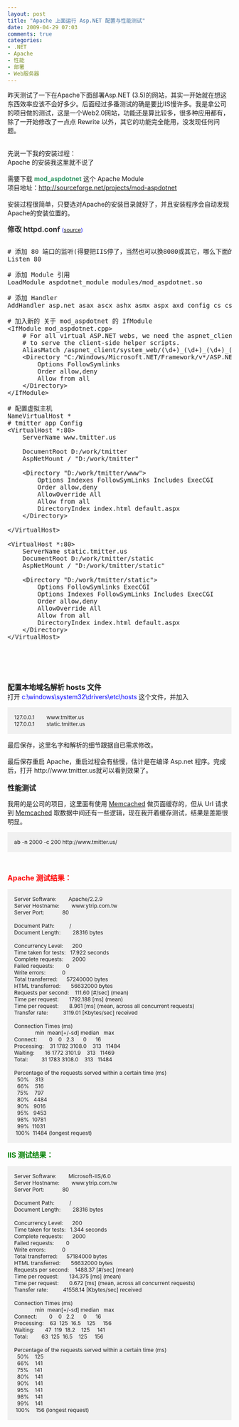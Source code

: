 ```yaml
---
layout: post
title: "Apache 上面运行 Asp.NET 配置与性能测试"
date: 2009-04-29 07:03
comments: true
categories: 
- .NET
- Apache
- 性能
- 部署
- Web服务器
---
```

<p>昨天测试了一下在Apache下面部署Asp.NET (3.5)的网站，其实一开始就在想这东西效率应该不会好多少。后面经过多番测试的确是要比IIS慢许多。我是拿公司的项目做的测试，这是一个Web2.0网站，功能还是算比较多，很多种应用都有，除了一开始修改了一点点 Rewrite 以外，其它的功能完全能用，没发现任何问题。</p>
<p><br />先说一下我的安装过程：<br />Apache 的安装我这里就不说了<br /><br />需要下载 <span style="color: #339966;"><strong>mod_aspdotnet</strong></span> 这个 Apache Module<br />项目地址：<a href="http://sourceforge.net/projects/mod-aspdotnet" target="_blank" title="mod_aspdotnet 项目">http://sourceforge.net/projects/mod-aspdotnet</a><br /><br />安装过程很简单，只要选对Apache的安装目录就好了，并且安装程序会自动发现Apache的安装位置的。</p>
<p><span style="font-size: 16px;"><strong><span style="color: #333333;">修改 </span><span style="color: #0000ff;"><span style="color: #333333;">httpd.conf</span> </span></strong><span style="color: #0000ff;"><span style="font-size: 12px;">(<a href="http://pastie.org/461983" target="_blank">source</a>)</span></span><strong><span style="color: #0000ff;"><br /></span></strong></span></p>
<pre class="textmate-source"><pre class="sunburst"><span class="comment comment_line comment_line_number-sign comment_line_number-sign_python"># 添加 80 端口的监听(得要把IIS停了，当然也可以换8080或其它，哪么下面的端口号也要跟着改)</span><br />Listen <span class="constant constant_numeric constant_numeric_integer constant_numeric_integer_decimal constant_numeric_integer_decimal_python">80</span><br /><br /><span class="comment comment_line comment_line_number-sign comment_line_number-sign_python"># 添加 Module 引用</span><br />LoadModule aspdotnet_module modules<span class="keyword keyword_operator keyword_operator_arithmetic keyword_operator_arithmetic_python">/</span>mod_aspdotnet.so<br /><br /><span class="comment comment_line comment_line_number-sign comment_line_number-sign_python"># 添加 Handler</span><br />AddHandler asp.net asax ascx ashx asmx aspx axd config cs csproj licx rem resources resx soap vb vbproj vsdisco webinfo<br /><br /><span class="comment comment_line comment_line_number-sign comment_line_number-sign_python"># 加入新的 关于 mod_aspdotnet 的 IfModule</span><br /><span class="keyword keyword_operator keyword_operator_comparison keyword_operator_comparison_python">&lt;</span>IfModule mod_aspdotnet.cpp<span class="keyword keyword_operator keyword_operator_comparison keyword_operator_comparison_python">&gt;</span><br />    <span class="comment comment_line comment_line_number-sign comment_line_number-sign_python"># For all virtual ASP.NET webs, we need the aspnet_client files</span><br />    <span class="comment comment_line comment_line_number-sign comment_line_number-sign_python"># to serve the client-side helper scripts.</span><br />    AliasMatch <span class="keyword keyword_operator keyword_operator_arithmetic keyword_operator_arithmetic_python">/</span>aspnet_client<span class="keyword keyword_operator keyword_operator_arithmetic keyword_operator_arithmetic_python">/</span>system_web<span class="keyword keyword_operator keyword_operator_arithmetic keyword_operator_arithmetic_python">/</span>(\<span class="invalid invalid_illegal invalid_illegal_unexpected-text invalid_illegal_unexpected-text_python">d+)_(\d+)_(\d+)_(\d+)/(.*) "C:/Windows/Microsoft.NET/Framework/v$1.$2.$3/ASP.NETClientFiles/$4"   </span><br />    <span class="keyword keyword_operator keyword_operator_comparison keyword_operator_comparison_python">&lt;</span>Directory <span class="string string_quoted string_quoted_double string_quoted_double_single-line string_quoted_double_single-line_python">"C:/Windows/Microsoft.NET/Framework/v*/ASP.NETClientFiles"</span><span class="keyword keyword_operator keyword_operator_comparison keyword_operator_comparison_python">&gt;</span><br />        Options FollowSymlinks<br />        Order allow,deny<br />        Allow <span class="keyword keyword_control keyword_control_import keyword_control_import_from keyword_control_import_from_python">from</span> <span class="support support_function support_function_builtin support_function_builtin_python">all</span><br />    <span class="keyword keyword_operator keyword_operator_comparison keyword_operator_comparison_python">&lt;</span><span class="keyword keyword_operator keyword_operator_arithmetic keyword_operator_arithmetic_python">/</span>Directory<span class="keyword keyword_operator keyword_operator_comparison keyword_operator_comparison_python">&gt;</span><br /><span class="keyword keyword_operator keyword_operator_comparison keyword_operator_comparison_python">&lt;</span><span class="keyword keyword_operator keyword_operator_arithmetic keyword_operator_arithmetic_python">/</span>IfModule<span class="keyword keyword_operator keyword_operator_comparison keyword_operator_comparison_python">&gt;</span><br /><br /><span class="comment comment_line comment_line_number-sign comment_line_number-sign_python"># 配置虚拟主机</span><br />NameVirtualHost <span class="keyword keyword_operator keyword_operator_arithmetic keyword_operator_arithmetic_python">*</span><br /><span class="comment comment_line comment_line_number-sign comment_line_number-sign_python"># tmitter app Config</span><br /><span class="keyword keyword_operator keyword_operator_comparison keyword_operator_comparison_python">&lt;</span>VirtualHost <span class="keyword keyword_operator keyword_operator_arithmetic keyword_operator_arithmetic_python">*</span>:<span class="constant constant_numeric constant_numeric_integer constant_numeric_integer_decimal constant_numeric_integer_decimal_python">80</span><span class="keyword keyword_operator keyword_operator_comparison keyword_operator_comparison_python">&gt;</span><br />    ServerName www.tmitter.us<br /><br />    DocumentRoot D:/<span class="invalid invalid_illegal invalid_illegal_unexpected-text invalid_illegal_unexpected-text_python">work/tmitter</span><br />    AspNetMount <span class="keyword keyword_operator keyword_operator_arithmetic keyword_operator_arithmetic_python">/</span> <span class="string string_quoted string_quoted_double string_quoted_double_single-line string_quoted_double_single-line_python">"D:/work/<span class="constant constant_character constant_character_escape constant_character_escape_tab constant_character_escape_tab_python">t</span>mitter"</span><br /><br />    <span class="keyword keyword_operator keyword_operator_comparison keyword_operator_comparison_python">&lt;</span>Directory <span class="string string_quoted string_quoted_double string_quoted_double_single-line string_quoted_double_single-line_python">"D:/work<span class="constant constant_character constant_character_escape constant_character_escape_backspace constant_character_escape_backspace_python">/tmitter</span>/www"</span><span class="keyword keyword_operator keyword_operator_comparison keyword_operator_comparison_python">&gt;</span><br />        Options Indexes FollowSymLinks Includes ExecCGI <br />        Order allow,deny<br />        AllowOverride All<br />        Allow <span class="keyword keyword_control keyword_control_import keyword_control_import_from keyword_control_import_from_python">from</span> <span class="support support_function support_function_builtin support_function_builtin_python">all</span><br />        DirectoryIndex index.html default.aspx<br />    <span class="keyword keyword_operator keyword_operator_comparison keyword_operator_comparison_python">&lt;</span><span class="keyword keyword_operator keyword_operator_arithmetic keyword_operator_arithmetic_python">/</span>Directory<span class="keyword keyword_operator keyword_operator_comparison keyword_operator_comparison_python">&gt;</span><br />   <br /><span class="keyword keyword_operator keyword_operator_comparison keyword_operator_comparison_python">&lt;</span><span class="keyword keyword_operator keyword_operator_arithmetic keyword_operator_arithmetic_python">/</span>VirtualHost<span class="keyword keyword_operator keyword_operator_comparison keyword_operator_comparison_python">&gt;</span><br /><br /><span class="keyword keyword_operator keyword_operator_comparison keyword_operator_comparison_python">&lt;</span>VirtualHost <span class="keyword keyword_operator keyword_operator_arithmetic keyword_operator_arithmetic_python">*</span>:<span class="constant constant_numeric constant_numeric_integer constant_numeric_integer_decimal constant_numeric_integer_decimal_python">80</span><span class="keyword keyword_operator keyword_operator_comparison keyword_operator_comparison_python">&gt;</span><br />    ServerName static.tmitter.us<br />    DocumentRoot D:/<span class="invalid invalid_illegal invalid_illegal_unexpected-text invalid_illegal_unexpected-text_python">work/tmitter/static</span><br />    AspNetMount <span class="keyword keyword_operator keyword_operator_arithmetic keyword_operator_arithmetic_python">/</span> <span class="string string_quoted string_quoted_double string_quoted_double_single-line string_quoted_double_single-line_python">"D:/work<span class="constant constant_character constant_character_escape constant_character_escape_tab constant_character_escape_tab_python">/t</span>mitter/static"</span><br />       <br />    <span class="keyword keyword_operator keyword_operator_comparison keyword_operator_comparison_python">&lt;</span>Directory <span class="string string_quoted string_quoted_double string_quoted_double_single-line string_quoted_double_single-line_python">"D:/work<span class="constant constant_character constant_character_escape constant_character_escape_backspace constant_character_escape_backspace_python">/tmitter</span>/static"</span><span class="keyword keyword_operator keyword_operator_comparison keyword_operator_comparison_python">&gt;</span><br />        Options FollowSymlinks ExecCGI<br />        Options Indexes FollowSymLinks Includes ExecCGI <br />        Order allow,deny<br />        AllowOverride All<br />        Allow <span class="keyword keyword_control keyword_control_import keyword_control_import_from keyword_control_import_from_python">from</span> <span class="support support_function support_function_builtin support_function_builtin_python">all</span><br />        DirectoryIndex index.html default.aspx<br />    <span class="keyword keyword_operator keyword_operator_comparison keyword_operator_comparison_python">&lt;</span><span class="keyword keyword_operator keyword_operator_arithmetic keyword_operator_arithmetic_python">/</span>Directory<span class="keyword keyword_operator keyword_operator_comparison keyword_operator_comparison_python">&gt;</span>   <br /><span class="keyword keyword_operator keyword_operator_comparison keyword_operator_comparison_python">&lt;</span><span class="keyword keyword_operator keyword_operator_arithmetic keyword_operator_arithmetic_python">/</span>VirtualHost<span class="keyword keyword_operator keyword_operator_comparison keyword_operator_comparison_python">&gt;</span><br /></pre>
</pre>
<p>&nbsp;</p>
<p><br /><span style="font-size: 16px;"><strong>配置本地域名解析 hosts 文件</strong></span><br />打开 <span style="color: #0000ff;">c:\windows\system32\drivers\etc\hosts</span> 这个文件，并加入</p>
<p style="padding:15px; background:#F0F0F0; font-size:12px;">127.0.0.1&nbsp;&nbsp;&nbsp; &nbsp;&nbsp;&nbsp; www.tmitter.us<br />127.0.0.1&nbsp;&nbsp;&nbsp; &nbsp;&nbsp;&nbsp; static.tmitter.us</p>
<p>最后保存，这里名字和解析的细节跟据自已需求修改。<br /><br />最后保存重启 Apache，重启过程会有些慢，估计是在编译 Asp.net 程序。完成后，打开 http://www.tmitter.us就可以看到效果了。<br /><br /><strong><span style="font-size: 16px;">性能测试</span></strong></p>
<p>我用的是公司的项目，这里面有使用 <a href="http://www.danga.com/memcached/" target="_blank">Memcached</a> 做页面缓存的，但从 Url 请求到 <a href="http://www.danga.com/memcached/" target="_blank">Memcached</a> 取数据中间还有一些逻辑，现在我开着缓存测试，结果是差距很明显。</p>
<p style="padding:15px; background:#F0F0F0; font-size:12px;">ab -n 2000 -c 200 http://www.tmitter.us/</p>
<p>&nbsp;</p>
<p><span style="font-size: 16px;"><span style="color: #ff0000;"><strong>Apache 测试结果：</strong></span></span></p>
<p style="padding:15px; font-size:12px; background:#F0F0F0;">Server Software:&nbsp;&nbsp;&nbsp;&nbsp;&nbsp;&nbsp;&nbsp; Apache/2.2.9<br />Server Hostname:&nbsp;&nbsp;&nbsp;&nbsp;&nbsp;&nbsp;&nbsp; www.ytrip.com.tw<br />Server Port:&nbsp;&nbsp;&nbsp;&nbsp;&nbsp;&nbsp;&nbsp;&nbsp;&nbsp;&nbsp;&nbsp; 80<br /><br />Document Path:&nbsp;&nbsp;&nbsp;&nbsp;&nbsp;&nbsp;&nbsp;&nbsp;&nbsp; /<br />Document Length:&nbsp;&nbsp;&nbsp;&nbsp;&nbsp;&nbsp;&nbsp; 28316 bytes<br /><br />Concurrency Level:&nbsp;&nbsp;&nbsp;&nbsp;&nbsp; 200<br />Time taken for tests:&nbsp;&nbsp; 17.922 seconds<br />Complete requests:&nbsp;&nbsp;&nbsp;&nbsp;&nbsp; 2000<br />Failed requests:&nbsp;&nbsp;&nbsp;&nbsp;&nbsp;&nbsp;&nbsp; 0<br />Write errors:&nbsp;&nbsp;&nbsp;&nbsp;&nbsp;&nbsp;&nbsp;&nbsp;&nbsp;&nbsp; 0<br />Total transferred:&nbsp;&nbsp;&nbsp;&nbsp;&nbsp; 57240000 bytes<br />HTML transferred:&nbsp;&nbsp;&nbsp;&nbsp;&nbsp;&nbsp; 56632000 bytes<br />Requests per second:&nbsp;&nbsp;&nbsp; 111.60 [#/sec] (mean)<br />Time per request:&nbsp;&nbsp;&nbsp;&nbsp;&nbsp;&nbsp; 1792.188 [ms] (mean)<br />Time per request:&nbsp;&nbsp;&nbsp;&nbsp;&nbsp;&nbsp; 8.961 [ms] (mean, across all concurrent requests)<br />Transfer rate:&nbsp;&nbsp;&nbsp;&nbsp;&nbsp;&nbsp;&nbsp;&nbsp;&nbsp; 3119.01 [Kbytes/sec] received<br /><br />Connection Times (ms)<br />&nbsp;&nbsp;&nbsp; &nbsp;&nbsp;&nbsp; &nbsp;&nbsp;&nbsp; &nbsp; min&nbsp; mean[+/-sd] median&nbsp;&nbsp; max<br />Connect:&nbsp;&nbsp;&nbsp;&nbsp;&nbsp;&nbsp;&nbsp; 0&nbsp;&nbsp;&nbsp; 0&nbsp;&nbsp; 2.3&nbsp;&nbsp;&nbsp;&nbsp;&nbsp; 0&nbsp;&nbsp;&nbsp;&nbsp;&nbsp; 16<br />Processing:&nbsp;&nbsp;&nbsp; 31 1782 3108.0&nbsp;&nbsp;&nbsp; 313&nbsp;&nbsp; 11484<br />Waiting:&nbsp;&nbsp;&nbsp;&nbsp;&nbsp;&nbsp; 16 1772 3101.9&nbsp;&nbsp;&nbsp; 313&nbsp;&nbsp; 11469<br />Total:&nbsp;&nbsp;&nbsp;&nbsp;&nbsp;&nbsp;&nbsp;&nbsp; 31 1783 3108.0&nbsp;&nbsp;&nbsp; 313&nbsp;&nbsp; 11484<br /><br />Percentage of the requests served within a certain time (ms)<br />&nbsp; 50%&nbsp;&nbsp;&nbsp; 313<br />&nbsp; 66%&nbsp;&nbsp;&nbsp; 516<br />&nbsp; 75%&nbsp;&nbsp;&nbsp; 797<br />&nbsp; 80%&nbsp;&nbsp; 4484<br />&nbsp; 90%&nbsp;&nbsp; 9016<br />&nbsp; 95%&nbsp;&nbsp; 9453<br />&nbsp; 98%&nbsp; 10781<br />&nbsp; 99%&nbsp; 11031<br />&nbsp;100%&nbsp; 11484 (longest request)</p>
<p><span style="font-size: 16px;"><strong><span style="color: #008000;">IIS 测试结果：</span></strong></span></p>
<p style="padding:15px;font-size:12px; background:#F0F0F0;">Server Software:&nbsp;&nbsp;&nbsp;&nbsp;&nbsp;&nbsp;&nbsp; Microsoft-IIS/6.0<br />Server Hostname:&nbsp;&nbsp;&nbsp;&nbsp;&nbsp;&nbsp;&nbsp; www.ytrip.com.tw<br />Server Port:&nbsp;&nbsp;&nbsp;&nbsp;&nbsp;&nbsp;&nbsp;&nbsp;&nbsp;&nbsp;&nbsp; 80<br /><br />Document Path:&nbsp;&nbsp;&nbsp;&nbsp;&nbsp;&nbsp;&nbsp;&nbsp;&nbsp; /<br />Document Length:&nbsp;&nbsp;&nbsp;&nbsp;&nbsp;&nbsp;&nbsp; 28316 bytes<br /><br />Concurrency Level:&nbsp;&nbsp;&nbsp;&nbsp;&nbsp; 200<br />Time taken for tests:&nbsp;&nbsp; 1.344 seconds<br />Complete requests:&nbsp;&nbsp;&nbsp;&nbsp;&nbsp; 2000<br />Failed requests:&nbsp;&nbsp;&nbsp;&nbsp;&nbsp;&nbsp;&nbsp; 0<br />Write errors:&nbsp;&nbsp;&nbsp;&nbsp;&nbsp;&nbsp;&nbsp;&nbsp;&nbsp;&nbsp; 0<br />Total transferred:&nbsp;&nbsp;&nbsp;&nbsp;&nbsp; 57184000 bytes<br />HTML transferred:&nbsp;&nbsp;&nbsp;&nbsp;&nbsp;&nbsp; 56632000 bytes<br />Requests per second:&nbsp;&nbsp;&nbsp; 1488.37 [#/sec] (mean)<br />Time per request:&nbsp;&nbsp;&nbsp;&nbsp;&nbsp;&nbsp; 134.375 [ms] (mean)<br />Time per request:&nbsp;&nbsp;&nbsp;&nbsp;&nbsp;&nbsp; 0.672 [ms] (mean, across all concurrent requests)<br />Transfer rate:&nbsp;&nbsp;&nbsp;&nbsp;&nbsp;&nbsp;&nbsp;&nbsp;&nbsp; 41558.14 [Kbytes/sec] received<br /><br />Connection Times (ms)<br />&nbsp;&nbsp;&nbsp; &nbsp;&nbsp;&nbsp; &nbsp;&nbsp;&nbsp; &nbsp; min&nbsp; mean[+/-sd] median&nbsp;&nbsp; max<br />Connect:&nbsp;&nbsp;&nbsp;&nbsp;&nbsp;&nbsp;&nbsp; 0&nbsp;&nbsp;&nbsp; 0&nbsp;&nbsp; 2.2&nbsp;&nbsp;&nbsp;&nbsp;&nbsp; 0&nbsp;&nbsp;&nbsp;&nbsp;&nbsp; 16<br />Processing:&nbsp;&nbsp;&nbsp; 63&nbsp; 125&nbsp; 16.5&nbsp;&nbsp;&nbsp; 125&nbsp;&nbsp;&nbsp;&nbsp; 156<br />Waiting:&nbsp;&nbsp;&nbsp;&nbsp;&nbsp;&nbsp; 47&nbsp; 119&nbsp; 18.2&nbsp;&nbsp;&nbsp; 125&nbsp;&nbsp;&nbsp;&nbsp; 141<br />Total:&nbsp;&nbsp;&nbsp;&nbsp;&nbsp;&nbsp;&nbsp;&nbsp; 63&nbsp; 125&nbsp; 16.5&nbsp;&nbsp;&nbsp; 125&nbsp;&nbsp;&nbsp;&nbsp; 156<br /><br />Percentage of the requests served within a certain time (ms)<br />&nbsp; 50%&nbsp;&nbsp;&nbsp; 125<br />&nbsp; 66%&nbsp;&nbsp;&nbsp; 141<br />&nbsp; 75%&nbsp;&nbsp;&nbsp; 141<br />&nbsp; 80%&nbsp;&nbsp;&nbsp; 141<br />&nbsp; 90%&nbsp;&nbsp;&nbsp; 141<br />&nbsp; 95%&nbsp;&nbsp;&nbsp; 141<br />&nbsp; 98%&nbsp;&nbsp;&nbsp; 141<br />&nbsp; 99%&nbsp;&nbsp;&nbsp; 141<br />&nbsp;100%&nbsp;&nbsp;&nbsp; 156 (longest request)</p>
<p>&nbsp;</p>
